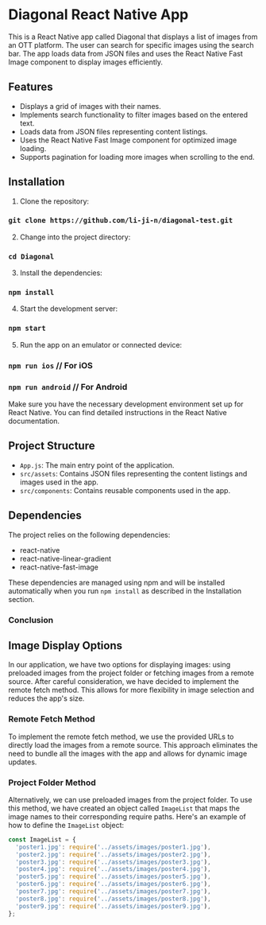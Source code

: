 # Diagonal React Native App

This is a React Native app called Diagonal that displays a list of images from an OTT platform. The user can search for specific images using the search bar. The app loads data from JSON files and uses the React Native Fast Image component to display images efficiently.

## Features

- Displays a grid of images with their names.
- Implements search functionality to filter images based on the entered text.
- Loads data from JSON files representing content listings.
- Uses the React Native Fast Image component for optimized image loading.
- Supports pagination for loading more images when scrolling to the end.

## Installation

1. Clone the repository:

### `git clone https://github.com/li-ji-n/diagonal-test.git`

2. Change into the project directory:

### `cd Diagonal`

3. Install the dependencies:

### `npm install`

4. Start the development server:

### `npm start`

5. Run the app on an emulator or connected device:

### `npm run ios` // For iOS
### `npm run android` // For Android




Make sure you have the necessary development environment set up for React Native. You can find detailed instructions in the React Native documentation.

## Project Structure

- `App.js`: The main entry point of the application.
- `src/assets`: Contains JSON files representing the content listings and images used in the app.
- `src/components`: Contains reusable components used in the app.


## Dependencies

The project relies on the following dependencies:

- react-native
- react-native-linear-gradient
- react-native-fast-image

These dependencies are managed using npm and will be installed automatically when you run `npm install` as described in the Installation section.


### Conclusion
## Image Display Options

In our application, we have two options for displaying images: using preloaded images from the project folder or fetching images from a remote source. After careful consideration, we have decided to implement the remote fetch method. This allows for more flexibility in image selection and reduces the app's size.

### Remote Fetch Method

To implement the remote fetch method, we use the provided URLs to directly load the images from a remote source. This approach eliminates the need to bundle all the images with the app and allows for dynamic image updates.

### Project Folder Method

Alternatively, we can use preloaded images from the project folder. To use this method, we have created an object called `ImageList` that maps the image names to their corresponding require paths. Here's an example of how to define the `ImageList` object:

```javascript
const ImageList = {
  'poster1.jpg': require('../assets/images/poster1.jpg'),
  'poster2.jpg': require('../assets/images/poster2.jpg'),
  'poster3.jpg': require('../assets/images/poster3.jpg'),
  'poster4.jpg': require('../assets/images/poster4.jpg'),
  'poster5.jpg': require('../assets/images/poster5.jpg'),
  'poster6.jpg': require('../assets/images/poster6.jpg'),
  'poster7.jpg': require('../assets/images/poster7.jpg'),
  'poster8.jpg': require('../assets/images/poster8.jpg'),
  'poster9.jpg': require('../assets/images/poster9.jpg'),
};

